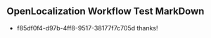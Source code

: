 ## OpenLocalization Workflow Test MarkDown
* f85df0f4-d97b-4ff8-9517-38177f7c705d thanks!

<!--HONumber=Aug16_HO1-->


